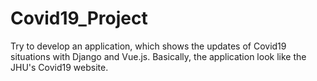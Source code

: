 # Covid19_Project
Try to develop an application, which shows the updates of Covid19 situations with Django and Vue.js. Basically, the application look like the JHU's Covid19 website.
